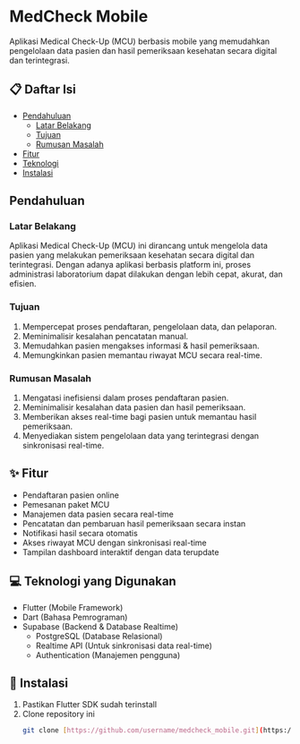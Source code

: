 # MedCheck Mobile

Aplikasi Medical Check-Up (MCU) berbasis mobile yang memudahkan pengelolaan data pasien dan hasil pemeriksaan kesehatan secara digital dan terintegrasi.

## 📋 Daftar Isi
- [Pendahuluan](#pendahuluan)
  - [Latar Belakang](#latar-belakang)
  - [Tujuan](#tujuan)
  - [Rumusan Masalah](#rumusan-masalah)
- [Fitur](#-fitur)
- [Teknologi](#-teknologi-yang-digunakan)
- [Instalasi](#-instalasi)

## Pendahuluan

### Latar Belakang
Aplikasi Medical Check-Up (MCU) ini dirancang untuk mengelola data pasien yang melakukan pemeriksaan kesehatan secara digital dan terintegrasi. Dengan adanya aplikasi berbasis platform ini, proses administrasi laboratorium dapat dilakukan dengan lebih cepat, akurat, dan efisien.

### Tujuan
1. Mempercepat proses pendaftaran, pengelolaan data, dan pelaporan.
2. Meminimalisir kesalahan pencatatan manual.
3. Memudahkan pasien mengakses informasi & hasil pemeriksaan.
4. Memungkinkan pasien memantau riwayat MCU secara real-time.

### Rumusan Masalah
1. Mengatasi inefisiensi dalam proses pendaftaran pasien.
2. Meminimalisir kesalahan data pasien dan hasil pemeriksaan.
3. Memberikan akses real-time bagi pasien untuk memantau hasil pemeriksaan.
4. Menyediakan sistem pengelolaan data yang terintegrasi dengan sinkronisasi real-time.

## ✨ Fitur
- Pendaftaran pasien online
- Pemesanan paket MCU
- Manajemen data pasien secara real-time
- Pencatatan dan pembaruan hasil pemeriksaan secara instan
- Notifikasi hasil secara otomatis
- Akses riwayat MCU dengan sinkronisasi real-time
- Tampilan dashboard interaktif dengan data terupdate

## 💻 Teknologi yang Digunakan
- Flutter (Mobile Framework)
- Dart (Bahasa Pemrograman)
- Supabase (Backend & Database Realtime)
  - PostgreSQL (Database Relasional)
  - Realtime API (Untuk sinkronisasi data real-time)
  - Authentication (Manajemen pengguna)

## 📱 Instalasi
1. Pastikan Flutter SDK sudah terinstall
2. Clone repository ini
   ```bash
   git clone [https://github.com/username/medcheck_mobile.git](https://github.com/username/medcheck_mobile.git)